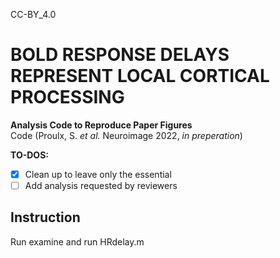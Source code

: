 CC-BY_4.0
# BOLD RESPONSE DELAYS REPRESENT LOCAL CORTICAL PROCESSING
__Analysis Code to Reproduce Paper Figures__  
Code (Proulx, S. _et al._ Neuroimage 2022, _in preperation_)

__TO-DOS:__
- [x] Clean up to leave only the essential
- [ ] Add analysis requested by reviewers

## Instruction
Run examine and run HRdelay.m
